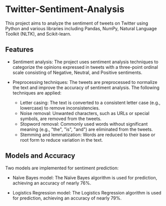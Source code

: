 # Twitter-Sentiment-Analysis

This project aims to analyze the sentiment of tweets on Twitter using Python and various libraries including Pandas, NumPy, Natural Language Toolkit (NLTK), and Scikit-learn.

## Features

- Sentiment analysis: The project uses sentiment analysis techniques to categorize the opinions expressed in tweets with a three-point ordinal scale consisting of Negative, Neutral, and Positive sentiments.

- Preprocessing techniques: The tweets are preprocessed to normalize the text and improve the accuracy of sentiment analysis. The following techniques are applied:

  - Letter casing: The text is converted to a consistent letter case (e.g., lowercase) to remove inconsistencies.
  - Noise removal: Unwanted characters, such as URLs or special symbols, are removed from the tweets.
  - Stopword removal: Commonly used words without significant meaning (e.g., "the", "is", "and") are eliminated from the tweets.
  - Stemming and lemmatization: Words are reduced to their base or root form to reduce variation in the text.

## Models and Accuracy

Two models are implemented for sentiment prediction:

- Naïve Bayes model: The Naïve Bayes algorithm is used for prediction, achieving an accuracy of nearly 76%.

- Logistics Regression model: The Logistics Regression algorithm is used for prediction, achieving an accuracy of nearly 79%.
